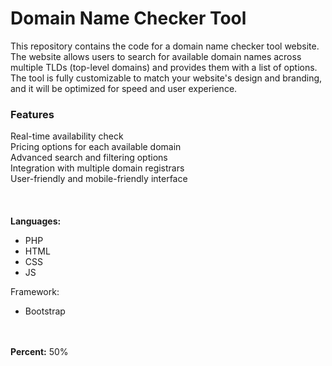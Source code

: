 # Domain Name Checker Tool
This repository contains the code for a domain name checker tool website. The website allows users to search for available domain names across multiple TLDs (top-level domains) and provides them with a list of options. The tool is fully customizable to match your website's design and branding, and it will be optimized for speed and user experience. 

### Features
Real-time availability check<br/>
Pricing options for each available domain<br/>
Advanced search and filtering options<br/>
Integration with multiple domain registrars<br/>
User-friendly and mobile-friendly interface<br/>
<br/><br/><br/>
<B>Languages:</b>
<ul>
<li>PHP</li>
<li>HTML</li>
<li>CSS</li>
<li>JS</li>
</ul>
Framework:
<ul>
<li>Bootstrap</li>
</ul>
<br/><br/>
<b>Percent:</b>
50%
